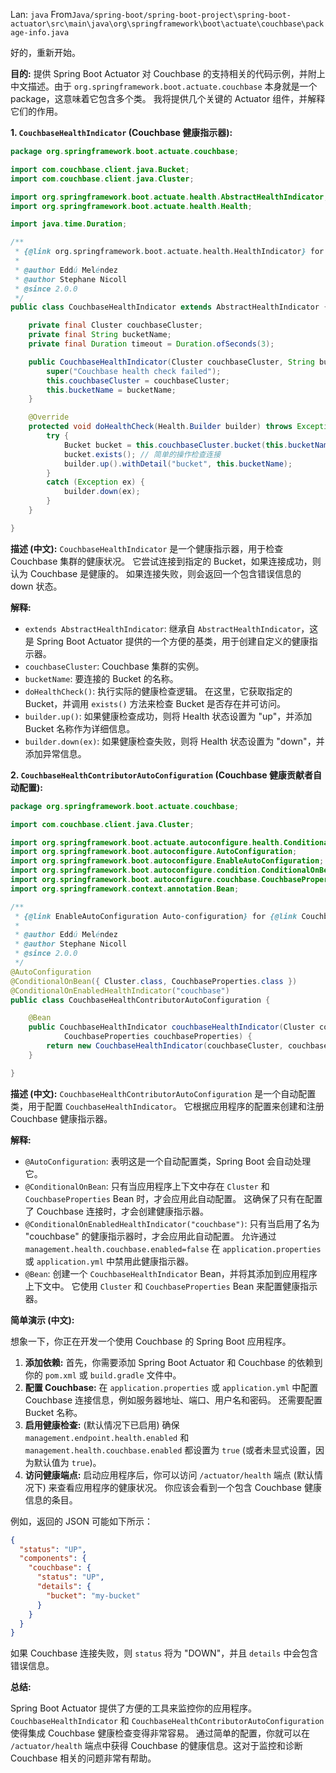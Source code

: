 Lan: `java` From`Java/spring-boot/spring-boot-project\spring-boot-actuator\src\main\java\org\springframework\boot\actuate\couchbase\package-info.java`

好的，重新开始。

**目的:** 提供 Spring Boot Actuator 对 Couchbase 的支持相关的代码示例，并附上中文描述。由于 `org.springframework.boot.actuate.couchbase` 本身就是一个 package，这意味着它包含多个类。 我将提供几个关键的 Actuator 组件，并解释它们的作用。

**1. `CouchbaseHealthIndicator` (Couchbase 健康指示器):**

```java
package org.springframework.boot.actuate.couchbase;

import com.couchbase.client.java.Bucket;
import com.couchbase.client.java.Cluster;

import org.springframework.boot.actuate.health.AbstractHealthIndicator;
import org.springframework.boot.actuate.health.Health;

import java.time.Duration;

/**
 * {@link org.springframework.boot.actuate.health.HealthIndicator} for Couchbase.
 *
 * @author Eddú Meléndez
 * @author Stephane Nicoll
 * @since 2.0.0
 */
public class CouchbaseHealthIndicator extends AbstractHealthIndicator {

	private final Cluster couchbaseCluster;
	private final String bucketName;
	private final Duration timeout = Duration.ofSeconds(3);

	public CouchbaseHealthIndicator(Cluster couchbaseCluster, String bucketName) {
		super("Couchbase health check failed");
		this.couchbaseCluster = couchbaseCluster;
		this.bucketName = bucketName;
	}

	@Override
	protected void doHealthCheck(Health.Builder builder) throws Exception {
		try {
			Bucket bucket = this.couchbaseCluster.bucket(this.bucketName);
			bucket.exists(); // 简单的操作检查连接
			builder.up().withDetail("bucket", this.bucketName);
		}
		catch (Exception ex) {
			builder.down(ex);
		}
	}

}
```

**描述 (中文):** `CouchbaseHealthIndicator` 是一个健康指示器，用于检查 Couchbase 集群的健康状况。 它尝试连接到指定的 Bucket，如果连接成功，则认为 Couchbase 是健康的。 如果连接失败，则会返回一个包含错误信息的 down 状态。

**解释:**

*   `extends AbstractHealthIndicator`:  继承自 `AbstractHealthIndicator`，这是 Spring Boot Actuator 提供的一个方便的基类，用于创建自定义的健康指示器。
*   `couchbaseCluster`:  Couchbase 集群的实例。
*   `bucketName`:  要连接的 Bucket 的名称。
*   `doHealthCheck()`:  执行实际的健康检查逻辑。 在这里，它获取指定的 Bucket，并调用 `exists()` 方法来检查 Bucket 是否存在并可访问。
*   `builder.up()`:  如果健康检查成功，则将 Health 状态设置为 "up"，并添加 Bucket 名称作为详细信息。
*   `builder.down(ex)`:  如果健康检查失败，则将 Health 状态设置为 "down"，并添加异常信息。

**2. `CouchbaseHealthContributorAutoConfiguration` (Couchbase 健康贡献者自动配置):**

```java
package org.springframework.boot.actuate.couchbase;

import com.couchbase.client.java.Cluster;

import org.springframework.boot.actuate.autoconfigure.health.ConditionalOnEnabledHealthIndicator;
import org.springframework.boot.autoconfigure.AutoConfiguration;
import org.springframework.boot.autoconfigure.EnableAutoConfiguration;
import org.springframework.boot.autoconfigure.condition.ConditionalOnBean;
import org.springframework.boot.autoconfigure.couchbase.CouchbaseProperties;
import org.springframework.context.annotation.Bean;

/**
 * {@link EnableAutoConfiguration Auto-configuration} for {@link CouchbaseHealthIndicator}.
 *
 * @author Eddú Meléndez
 * @author Stephane Nicoll
 * @since 2.0.0
 */
@AutoConfiguration
@ConditionalOnBean({ Cluster.class, CouchbaseProperties.class })
@ConditionalOnEnabledHealthIndicator("couchbase")
public class CouchbaseHealthContributorAutoConfiguration {

	@Bean
	public CouchbaseHealthIndicator couchbaseHealthIndicator(Cluster couchbaseCluster,
			CouchbaseProperties couchbaseProperties) {
		return new CouchbaseHealthIndicator(couchbaseCluster, couchbaseProperties.getBucketName());
	}

}
```

**描述 (中文):**  `CouchbaseHealthContributorAutoConfiguration` 是一个自动配置类，用于配置 `CouchbaseHealthIndicator`。 它根据应用程序的配置来创建和注册 Couchbase 健康指示器。

**解释:**

*   `@AutoConfiguration`: 表明这是一个自动配置类，Spring Boot 会自动处理它。
*   `@ConditionalOnBean`:  只有当应用程序上下文中存在 `Cluster` 和 `CouchbaseProperties` Bean 时，才会应用此自动配置。 这确保了只有在配置了 Couchbase 连接时，才会创建健康指示器。
*   `@ConditionalOnEnabledHealthIndicator("couchbase")`: 只有当启用了名为 "couchbase" 的健康指示器时，才会应用此自动配置。 允许通过 `management.health.couchbase.enabled=false` 在 `application.properties` 或 `application.yml` 中禁用此健康指示器。
*   `@Bean`:  创建一个 `CouchbaseHealthIndicator` Bean，并将其添加到应用程序上下文中。  它使用 `Cluster` 和 `CouchbaseProperties` Bean 来配置健康指示器。

**简单演示 (中文):**

想象一下，你正在开发一个使用 Couchbase 的 Spring Boot 应用程序。

1.  **添加依赖:** 首先，你需要添加 Spring Boot Actuator 和 Couchbase 的依赖到你的 `pom.xml` 或 `build.gradle` 文件中。
2.  **配置 Couchbase:** 在 `application.properties` 或 `application.yml` 中配置 Couchbase 连接信息，例如服务器地址、端口、用户名和密码。  还需要配置 Bucket 名称。
3.  **启用健康检查:** (默认情况下已启用) 确保 `management.endpoint.health.enabled` 和 `management.health.couchbase.enabled` 都设置为 `true` (或者未显式设置，因为默认值为 `true`)。
4.  **访问健康端点:** 启动应用程序后，你可以访问 `/actuator/health` 端点 (默认情况下) 来查看应用程序的健康状况。  你应该会看到一个包含 Couchbase 健康信息的条目。

例如，返回的 JSON 可能如下所示：

```json
{
  "status": "UP",
  "components": {
    "couchbase": {
      "status": "UP",
      "details": {
        "bucket": "my-bucket"
      }
    }
  }
}
```

如果 Couchbase 连接失败，则 `status` 将为 "DOWN"，并且 `details` 中会包含错误信息。

**总结:**

Spring Boot Actuator 提供了方便的工具来监控你的应用程序。 `CouchbaseHealthIndicator` 和 `CouchbaseHealthContributorAutoConfiguration` 使得集成 Couchbase 健康检查变得非常容易。  通过简单的配置，你就可以在 `/actuator/health` 端点中获得 Couchbase 的健康信息。这对于监控和诊断 Couchbase 相关的问题非常有帮助。
